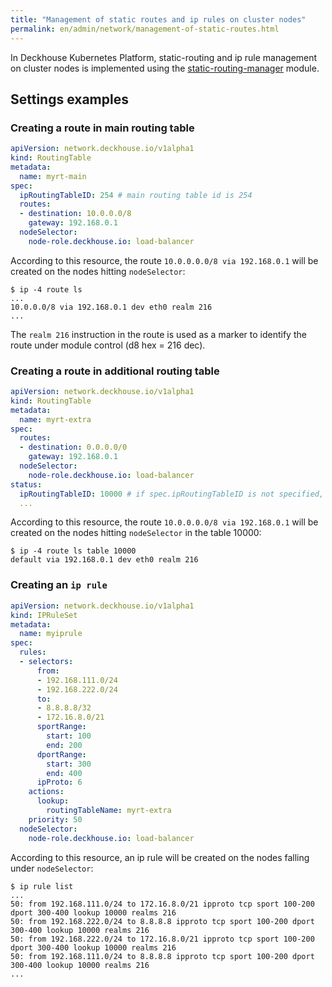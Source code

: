 ```yaml
---
title: "Management of static routes and ip rules on cluster nodes"
permalink: en/admin/network/management-of-static-routes.html
---
```


In Deckhouse Kubernetes Platform, static-routing and ip rule management on cluster nodes is implemented using the [static-routing-manager](../../reference/mc/static-routing-manager/) module.

<!-- Transferred with minor modifications from https://deckhouse.io/products/kubernetes-platform/documentation/latest/modules/static-routing-manager/examples.html -->

## Settings examples

### Creating a route in main routing table

```yaml
apiVersion: network.deckhouse.io/v1alpha1
kind: RoutingTable
metadata:
  name: myrt-main
spec:
  ipRoutingTableID: 254 # main routing table id is 254
  routes:
  - destination: 10.0.0.0/8
    gateway: 192.168.0.1
  nodeSelector:
    node-role.deckhouse.io: load-balancer
```

According to this resource, the route `10.0.0.0.0/8 via 192.168.0.1` will be created on the nodes hitting `nodeSelector`:

```shell
$ ip -4 route ls
...
10.0.0.0/8 via 192.168.0.1 dev eth0 realm 216
...
```

The `realm 216` instruction in the route is used as a marker to identify the route under module control (d8 hex = 216 dec).

### Creating a route in additional routing table

```yaml
apiVersion: network.deckhouse.io/v1alpha1
kind: RoutingTable
metadata:
  name: myrt-extra
spec:
  routes:
  - destination: 0.0.0.0/0
    gateway: 192.168.0.1
  nodeSelector:
    node-role.deckhouse.io: load-balancer
status:
  ipRoutingTableID: 10000 # if spec.ipRoutingTableID is not specified, it will be generated automatically and placed in status
  ...
```

According to this resource, the route `10.0.0.0.0/8 via 192.168.0.1` will be created on the nodes hitting `nodeSelector` in the table 10000:

```shell
$ ip -4 route ls table 10000
default via 192.168.0.1 dev eth0 realm 216
```

### Creating an `ip rule`

```yaml
apiVersion: network.deckhouse.io/v1alpha1
kind: IPRuleSet
metadata:
  name: myiprule
spec:
  rules:
  - selectors:
      from:
      - 192.168.111.0/24
      - 192.168.222.0/24
      to:
      - 8.8.8.8/32
      - 172.16.8.0/21
      sportRange:
        start: 100
        end: 200
      dportRange:
        start: 300
        end: 400
      ipProto: 6
    actions:
      lookup:
        routingTableName: myrt-extra
    priority: 50
  nodeSelector:
    node-role.deckhouse.io: load-balancer
```

According to this resource, an ip rule will be created on the nodes falling under `nodeSelector`:

```shell
$ ip rule list
...
50: from 192.168.111.0/24 to 172.16.8.0/21 ipproto tcp sport 100-200 dport 300-400 lookup 10000 realms 216
50: from 192.168.222.0/24 to 8.8.8.8 ipproto tcp sport 100-200 dport 300-400 lookup 10000 realms 216
50: from 192.168.222.0/24 to 172.16.8.0/21 ipproto tcp sport 100-200 dport 300-400 lookup 10000 realms 216
50: from 192.168.111.0/24 to 8.8.8.8 ipproto tcp sport 100-200 dport 300-400 lookup 10000 realms 216
...
```
